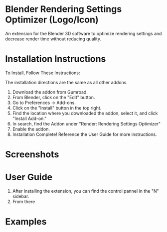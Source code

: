 # Blender Rendering Settings Optimizer (Logo/Icon)
An extension for the Blender 3D software to optimize rendering settings and decrease render time without reducing quality.

# Installation Instructions
To Install, Follow These Instructions:

The installation directions are the same as all other addons.

1) Download the addon from Gumroad.
2) From Blender, click on the "Edit" button.
3) Go to Preferences -> Add-ons.
4) Click on the "Install" button in the top right.
5) Find the location where you downloaded the addon, select it, and click "Install Add-on."
6) In search, find the Addon under "Render: Rendering Settings Optimizer"
7) Enable the addon.
8) Installation Complete! Reference the User Guide for more instructions.

# Screenshots

# User Guide
1) After installing the extension, you can find the control pannel in the "N" sidebar.
2) From there 

# Examples
